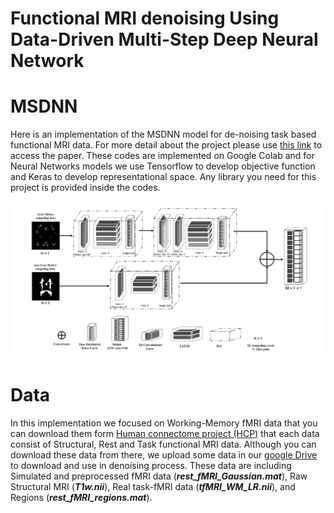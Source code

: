 # Functional MRI denoising Using Data-Driven Multi-Step Deep Neural Network 

# MSDNN

Here is an implementation of the MSDNN model for de-noising task based functional MRI data. For more detail about the project please use [this link](https://www.ismrm.org/23/program-files/D-19.htm) to access the paper. These codes are implemented on Google Colab and for Neural Networks models we use Tensorflow to develop objective function and Keras to develop representational space. Any library you need for this project is provided inside the codes.

![MSDNN flow chart](https://github.com/SinaGhaffarzadeh/Functional-MRI-denoising-using-data-driven-multi-step-deep-neural-network/blob/master/Images/MSDNN.jpg?raw=true)


# Data
In this implementation we focused on Working-Memory fMRI data that you can download them form [Human connectome project (HCP)]( https://www.humanconnectome.org/) that each data consist of Structural, Rest and Task functional MRI data.
Although you can download these data from there, we upload some data in our [google Drive]( https://drive.google.com/drive/folders/1mm7s33QjCnEfCb7ipdZEMv3kiV18ZozI?usp=drive_link) to download and use in denoising process. These data are including Simulated and preprocessed fMRI data (**_rest_fMRI_Gaussian.mat_**), Raw Structural MRI (**_T1w.nii_**), Real task-fMRI data (**_tfMRI_WM_LR.nii_**), and Regions (**_rest_fMRI_regions.mat_**).

